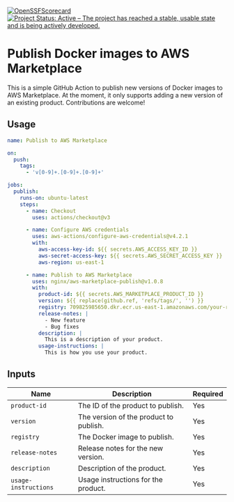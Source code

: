 <!-- markdownlint-disable-next-line first-line-h1 -->
[![OpenSSFScorecard](https://api.securityscorecards.dev/projects/github.com/nginx/aws-marketplace-publish/badge)](https://scorecard.dev/viewer/?uri=github.com/nginx/aws-marketplace-publish)
[![Project Status: Active – The project has reached a stable, usable state and is being actively developed.](https://www.repostatus.org/badges/latest/active.svg)](https://www.repostatus.org/#active)

# Publish Docker images to AWS Marketplace

This is a simple GitHub Action to publish new versions of Docker images to AWS Marketplace.
At the moment, it only supports adding a new version of an existing product. Contributions are welcome!

## Usage

```yaml
name: Publish to AWS Marketplace

on:
  push:
    tags:
      - 'v[0-9]+.[0-9]+.[0-9]+'

jobs:
  publish:
    runs-on: ubuntu-latest
    steps:
      - name: Checkout
        uses: actions/checkout@v3

      - name: Configure AWS credentials
        uses: aws-actions/configure-aws-credentials@v4.2.1
        with:
          aws-access-key-id: ${{ secrets.AWS_ACCESS_KEY_ID }}
          aws-secret-access-key: ${{ secrets.AWS_SECRET_ACCESS_KEY }}
          aws-region: us-east-1

      - name: Publish to AWS Marketplace
        uses: nginx/aws-marketplace-publish@v1.0.8
        with:
          product-id: ${{ secrets.AWS_MARKETPLACE_PRODUCT_ID }}
          version: ${{ replace(github.ref, 'refs/tags/', '') }}
          registry: 709825985650.dkr.ecr.us-east-1.amazonaws.com/your-repo:tag
          release-notes: |
            - New feature
            - Bug fixes
          description: |
            This is a description of your product.
          usage-instructions: |
            This is how you use your product.
```

## Inputs

| Name | Description | Required |
| --- | --- | --- |
| `product-id` | The ID of the product to publish. | Yes |
| `version` | The version of the product to publish. | Yes |
| `registry` | The Docker image to publish. | Yes |
| `release-notes` | Release notes for the new version. | Yes |
| `description` | Description of the product. | Yes |
| `usage-instructions` | Usage instructions for the product. | Yes |
